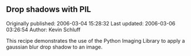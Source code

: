## Drop shadows with PIL 
Originally published: 2006-03-04 15:28:32 
Last updated: 2006-03-06 03:26:54 
Author: Kevin Schluff 
 
This recipe demonstrates the use of the Python Imaging Library to apply a gaussian blur drop shadow to an image.